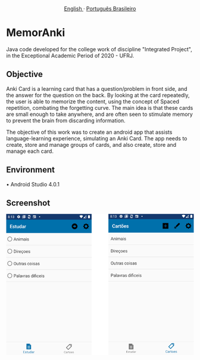 <p align="center">
    <a href="/docs/readme_en.md">English </a>
    ·
    <a href="/README.md">Português Brasileiro</a>
</p>

# MemorAnki
Java code developed for the college work of discipline "Integrated Project", in the Exceptional Academic Period of 2020 - UFRJ.

## Objective
Anki Card is a learning card that has a question/problem in front side, and the answer for the question on the back.
By looking at the card repeatedly, the user is able to memorize the content, using the concept of Spaced repetition, combating the forgetting curve.
The main idea is that these cards are small enough to take anywhere,
and are often seen to stimulate memory to prevent the brain from discarding information.

The objective of this work was to create an android app that assists language-learning experience, simulating an Anki Card. The app needs to create, store and manage groups of cards, and also create, store and manage each card.

## Environment
• Android Studio 4.0.1

## Screenshot
![Alt text](./docs/fragments.png?raw=true "Main")
